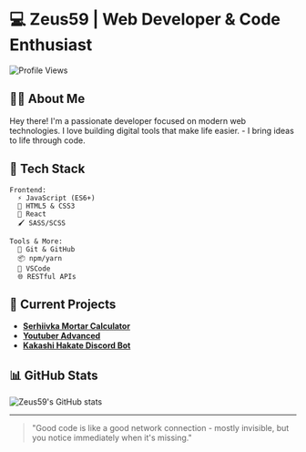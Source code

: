 # 💻 Zeus59 | Web Developer & Code Enthusiast

![Profile Views](https://komarev.com/ghpvc/?username=Zeus59&style=flat-square&color=blueviolet)

## 👨‍💻 About Me

Hey there! I'm a passionate developer focused on modern web technologies. I love building digital tools that make life easier. - I bring ideas to life through code.

## 🔧 Tech Stack

```
Frontend:
  ⚡ JavaScript (ES6+)
  🎨 HTML5 & CSS3
  🧩 React 
  🖌️ SASS/SCSS

Tools & More:
  🔄 Git & GitHub
  📦 npm/yarn
  🧰 VSCode
  🌐 RESTful APIs
```

## 🚀 Current Projects

- **[Serhiivka Mortar Calculator](https://github.com/Zeus59/Serhiivka-Mortar-Calculator)**
- **[Youtuber Advanced](https://github.com/bbraunfels/yt-dlp-gui)**
- **[Kakashi Hakate Discord Bot](https://github.com/Zeus59/Kakashi-Hatake)**

## 📊 GitHub Stats

![Zeus59's GitHub stats](https://github-readme-stats.vercel.app/api?username=Zeus59&show_icons=true&theme=synthwave)

---

> "Good code is like a good network connection - mostly invisible, but you notice immediately when it's missing."
<!---
Zeus59/Zeus59 is a ✨ special ✨ repository because its `README.md` (this file) appears on your GitHub profile.
You can click the Preview link to take a look at your changes.
--->
